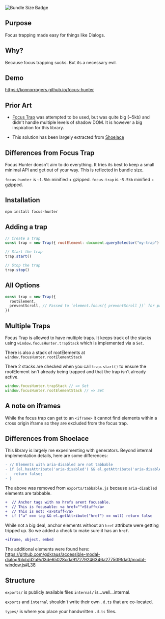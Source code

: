 ![Bundle Size Badge](https://deno.bundlejs.com/?q=focus-hunter&badge)

## Purpose

Focus trapping made easy for things like Dialogs.

## Why?

Because focus trapping sucks. But its a necessary evil.

## Demo

<https://konnorrogers.github.io/focus-hunter>

## Prior Art

- [Focus Trap](https://github.com/focus-trap/focus-trap) was attempted to be used, but was quite big (~5kb) and didn't handle multiple levels of shadow DOM. It is however a big inspiration for this library.

- This solution has been largely extracted from [Shoelace](https://shoelace.style)

## Differences from Focus Trap

Focus Hunter doesn't aim to do everything. It tries its best to keep a small minimal API and get out of your way.
This is reflected in bundle size.

`focus-hunter` is `~1.5kb` minified + gzipped.
`focus-trap` is `~5.5kb` minified + gzipped.

## Installation

```bash
npm install focus-hunter
```

## Adding a trap


```js
// Create a trap
const trap = new Trap({ rootElement: document.querySelector("my-trap") })

// Start the trap
trap.start()

// Stop the trap
trap.stop()
```

## All Options

```js
const trap = new Trap({
  rootElement,
  preventScroll, // Passed to `element.focus({ preventScroll })` for programmatically focused elements
})
```

## Multiple Traps

Focus Trap is allowed to have multiple traps. It keeps track of the stacks using `window.focusHunter.trapStack` which
is implemented via a `Set`.

There is also a stack of rootElements at `window.focusHunter.rootElementStack`

There 2 stacks are checked when you call `trap.start()` to ensure the rootElement isn't already being trapped and that
the trap isn't already active.

```js
window.focusHunter.trapStack // => Set
window.focusHunter.rootElementStack // => Set
```

## A note on iframes

While the focus trap can get to an `<iframe>` it cannot find elements within a cross origin iframe
so they are excluded from the focus trap.

## Differences from Shoelace

This library is largely me experimenting with generators. Beyond internal implementation details, here are some differences:

```diff
- // Elements with aria-disabled are not tabbable
- if (el.hasAttribute('aria-disabled') && el.getAttribute('aria-disabled') !== 'false') {
-   return false;
- }
```

The above was removed from `exports/tabbable.js` because `aria-disabled` elements are tabbable.


```diff
+  // Anchor tags with no hrefs arent focusable.
+  // This is focusable: <a href="">Stuff</a>
+  // This is not: <a>Stuff</a>
+  if ("a" === tag && el.getAttribute("href") == null) return false
```

While not a big deal, anchor elements without an `href` attribute were getting tripped up.
So we added a check to make sure it has an `href`.

```diff
+iframe, object, embed
```

The additional elements were found here: <https://github.com/gdkraus/accessible-modal-dialog/blob/d2a9c13de65028cda917279246346a277509fda0/modal-window.js#L38>

## Structure

`exports/` is publicly available files
`internal/` is...well...internal.

`exports` and `internal` shouldn't write their own `.d.ts` that are co-located.

`types/` is where you place your handwritten `.d.ts` files.
